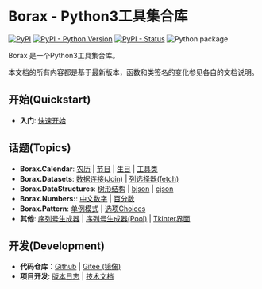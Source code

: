 # Borax - Python3工具集合库


[![PyPI](https://img.shields.io/pypi/v/borax.svg)](https://pypi.org/project/borax) 
[![PyPI - Python Version](https://img.shields.io/pypi/pyversions/borax.svg)](https://pypi.org/project/borax)
[![PyPI - Status](https://img.shields.io/pypi/status/borax.svg)](https://github.com/kinegratii/borax)
![Python package](https://github.com/kinegratii/borax/workflows/Python%20package/badge.svg)



Borax 是一个Python3工具集合库。

 本文档的所有内容都是基于最新版本，函数和类签名的变化参见各自的文档说明。

## 开始(Quickstart)

- **入门**:  [快速开始](quickstart)

## 话题(Topics)

- **Borax.Calendar**:  [农历](guides/lunardate) | [节日](guides/festival) | [生日](guides/birthday) | [工具类](guides/calendars-utils)
- **Borax.Datasets**: [数据连接(Join)](guides/join) | [列选择器(fetch)](guides/fetch) 
- **Borax.DataStructures**:  [树形结构](guides/tree) | [bjson](guides/bjson) | [cjson](guides/cjson) 
- **Borax.Numbers:**: [中文数字](guides/numbers) |  [百分数](guides/percentage)
- **Borax.Pattern**: [单例模式](guides/singleton) | [选项Choices](guides/choices)
- **其他**: [序列号生成器](guides/serial_generator) | [序列号生成器(Pool)](guides/serial_pool) | [Tkinter界面](guides/ui)

## 开发(Development)

- **代码仓库**：[Github](https://github.com/kinegratii/borax/) | [Gitee (镜像)](https://gitee.com/kinegratii/borax)
- **项目开发**:  [版本日志](changelog) | [技术文档](develope/develope)